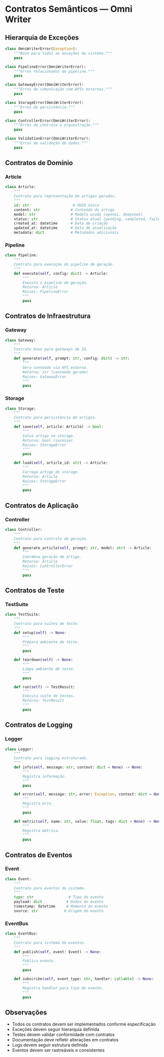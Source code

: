 # Contratos Semânticos — Omni Writer

## Hierarquia de Exceções
```python
class OmniWriterError(Exception):
    """Base para todas as exceções do sistema."""
    pass

class PipelineError(OmniWriterError):
    """Erros relacionados ao pipeline."""
    pass

class GatewayError(OmniWriterError):
    """Erros de comunicação com APIs externas."""
    pass

class StorageError(OmniWriterError):
    """Erros de persistência."""
    pass

class ControllerError(OmniWriterError):
    """Erros de controle e orquestração."""
    pass

class ValidationError(OmniWriterError):
    """Erros de validação de dados."""
    pass
```

## Contratos de Domínio

### Article
```python
class Article:
    """
    Contrato para representação de artigos gerados.
    """
    id: str                    # UUID único
    content: str              # Conteúdo do artigo
    model: str                # Modelo usado (openai, deepseek)
    status: str               # Status atual (pending, completed, failed)
    created_at: datetime      # Data de criação
    updated_at: datetime      # Data de atualização
    metadata: dict            # Metadados adicionais
```

### Pipeline
```python
class Pipeline:
    """
    Contrato para execução do pipeline de geração.
    """
    def execute(self, config: dict) -> Article:
        """
        Executa o pipeline de geração.
        Retorna: Article
        Raises: PipelineError
        """
        pass
```

## Contratos de Infraestrutura

### Gateway
```python
class Gateway:
    """
    Contrato base para gateways de IA.
    """
    def generate(self, prompt: str, config: dict) -> str:
        """
        Gera conteúdo via API externa.
        Retorna: str (conteúdo gerado)
        Raises: GatewayError
        """
        pass
```

### Storage
```python
class Storage:
    """
    Contrato para persistência de artigos.
    """
    def save(self, article: Article) -> bool:
        """
        Salva artigo no storage.
        Retorna: bool (sucesso)
        Raises: StorageError
        """
        pass

    def load(self, article_id: str) -> Article:
        """
        Carrega artigo do storage.
        Retorna: Article
        Raises: StorageError
        """
        pass
```

## Contratos de Aplicação

### Controller
```python
class Controller:
    """
    Contrato para controle de geração.
    """
    def generate_article(self, prompt: str, model: str) -> Article:
        """
        Coordena geração de artigo.
        Retorna: Article
        Raises: ControllerError
        """
        pass
```

## Contratos de Teste

### TestSuite
```python
class TestSuite:
    """
    Contrato para suítes de teste.
    """
    def setup(self) -> None:
        """
        Prepara ambiente de teste.
        """
        pass

    def teardown(self) -> None:
        """
        Limpa ambiente de teste.
        """
        pass

    def run(self) -> TestResult:
        """
        Executa suíte de testes.
        Retorna: TestResult
        """
        pass
```

## Contratos de Logging

### Logger
```python
class Logger:
    """
    Contrato para logging estruturado.
    """
    def info(self, message: str, context: dict = None) -> None:
        """
        Registra informação.
        """
        pass

    def error(self, message: str, error: Exception, context: dict = None) -> None:
        """
        Registra erro.
        """
        pass

    def metric(self, name: str, value: float, tags: dict = None) -> None:
        """
        Registra métrica.
        """
        pass
```

## Contratos de Eventos

### Event
```python
class Event:
    """
    Contrato para eventos do sistema.
    """
    type: str                # Tipo do evento
    payload: dict           # Dados do evento
    timestamp: datetime     # Momento do evento
    source: str            # Origem do evento
```

### EventBus
```python
class EventBus:
    """
    Contrato para sistema de eventos.
    """
    def publish(self, event: Event) -> None:
        """
        Publica evento.
        """
        pass

    def subscribe(self, event_type: str, handler: callable) -> None:
        """
        Registra handler para tipo de evento.
        """
        pass
```

## Observações
- Todos os contratos devem ser implementados conforme especificação
- Exceções devem seguir hierarquia definida
- Testes devem validar conformidade com contratos
- Documentação deve refletir alterações em contratos
- Logs devem seguir estrutura definida
- Eventos devem ser rastreáveis e consistentes 